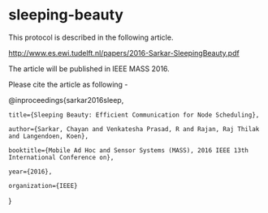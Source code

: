 # sleeping-beauty

This protocol is described in the following article.

http://www.es.ewi.tudelft.nl/papers/2016-Sarkar-SleepingBeauty.pdf

The article will be published in IEEE MASS 2016.


Please cite the article as following -

@inproceedings{sarkar2016sleep,

    title={Sleeping Beauty: Efficient Communication for Node Scheduling},

    author={Sarkar, Chayan and Venkatesha Prasad, R and Rajan, Raj Thilak and Langendoen, Koen},

    booktitle={Mobile Ad Hoc and Sensor Systems (MASS), 2016 IEEE 13th International Conference on},

    year={2016},

    organization={IEEE}

}
